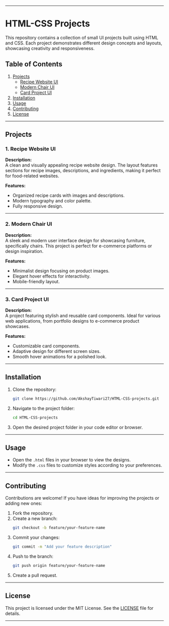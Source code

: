 
---

# HTML-CSS Projects

This repository contains a collection of small UI projects built using HTML and CSS. Each project demonstrates different design concepts and layouts, showcasing creativity and responsiveness.

## Table of Contents
1. [Projects](#projects)
    - [Recipe Website UI](#1-recipe-website-ui)
    - [Modern Chair UI](#2-modern-chair-ui)
    - [Card Project UI](#3-card-project-ui)
2. [Installation](#installation)
3. [Usage](#usage)
4. [Contributing](#contributing)
5. [License](#license)

---

## Projects

### 1. Recipe Website UI
**Description:**  
A clean and visually appealing recipe website design. The layout features sections for recipe images, descriptions, and ingredients, making it perfect for food-related websites.

**Features:**
- Organized recipe cards with images and descriptions.
- Modern typography and color palette.
- Fully responsive design.

---

### 2. Modern Chair UI
**Description:**  
A sleek and modern user interface design for showcasing furniture, specifically chairs. This project is perfect for e-commerce platforms or design inspiration.

**Features:**
- Minimalist design focusing on product images.
- Elegant hover effects for interactivity.
- Mobile-friendly layout.

---

### 3. Card Project UI
**Description:**  
A project featuring stylish and reusable card components. Ideal for various web applications, from portfolio designs to e-commerce product showcases.

**Features:**
- Customizable card components.
- Adaptive design for different screen sizes.
- Smooth hover animations for a polished look.

---

## Installation

1. Clone the repository:
   ```bash
   git clone https://github.com/AkshayTiwari27/HTML-CSS-projects.git
   ```
2. Navigate to the project folder:
   ```bash
   cd HTML-CSS-projects
   ```
3. Open the desired project folder in your code editor or browser.

---

## Usage

- Open the `.html` files in your browser to view the designs.
- Modify the `.css` files to customize styles according to your preferences.

---

## Contributing

Contributions are welcome! If you have ideas for improving the projects or adding new ones:
1. Fork the repository.
2. Create a new branch:
   ```bash
   git checkout -b feature/your-feature-name
   ```
3. Commit your changes:
   ```bash
   git commit -m "Add your feature description"
   ```
4. Push to the branch:
   ```bash
   git push origin feature/your-feature-name
   ```
5. Create a pull request.

---

## License

This project is licensed under the MIT License. See the [LICENSE](LICENSE) file for details.

---
